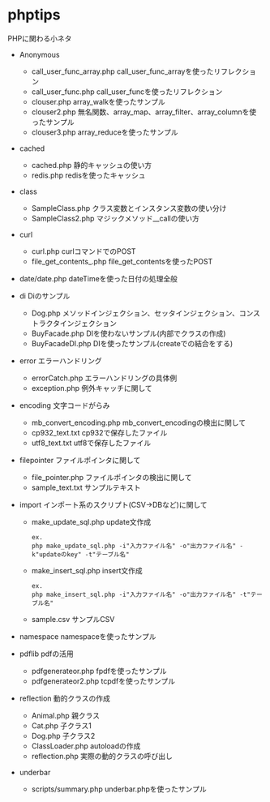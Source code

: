 # phptips

PHPに関わる小ネタ

- Anonymous
    - call_user_func_array.php call_user_func_arrayを使ったリフレクション
    - call_user_func.php call_user_funcを使ったリフレクション
    - clouser.php  array_walkを使ったサンプル
    - clouser2.php 無名関数、array_map、array_filter、array_columnを使ったサンプル
    - clouser3.php array_reduceを使ったサンプル

- cached
    - cached.php 静的キャッシュの使い方
    - redis.php redisを使ったキャッシュ

- class
    - SampleClass.php クラス変数とインスタンス変数の使い分け
    - SampleClass2.php マジックメソッド__callの使い方

- curl
    - curl.php curlコマンドでのPOST
    - file_get_contents_.php file_get_contentsを使ったPOST


- date/date.php dateTimeを使った日付の処理全般

- di Diのサンプル
    - Dog.php メソッドインジェクション、セッタインジェクション、コンストラクタインジェクション
    - BuyFacade.php   DIを使わないサンプル(内部でクラスの作成)
    - BuyFacadeDI.php DIを使ったサンプル(createでの結合をする)

- error エラーハンドリング
    - errorCatch.php エラーハンドリングの具体例
    - exception.php 例外キャッチに関して

- encoding 文字コードがらみ
    - mb_convert_encoding.php mb_convert_encodingの検出に関して
    - cp932_text.txt cp932で保存したファイル
    - utf8_text.txt utf8で保存したファイル

- filepointer ファイルポインタに関して
    - file_pointer.php ファイルポインタの検出に関して
    - sample_text.txt サンプルテキスト

- import インポート系のスクリプト(CSV→DBなど)に関して
    - make_update_sql.php update文作成
        ```
        ex.
        php make_update_sql.php -i"入力ファイル名" -o"出力ファイル名" -k"updateのkey" -t"テーブル名"
        ```
    - make_insert_sql.php insert文作成
        ```
        ex.
        php make_insert_sql.php -i"入力ファイル名" -o"出力ファイル名" -t"テーブル名"
        ```        
    - sample.csv サンプルCSV

- namespace namespaceを使ったサンプル

- pdflib pdfの活用   
    - pdfgenerateor.php fpdfを使ったサンプル
    - pdfgenerateor2.php tcpdfを使ったサンプル

- reflection 動的クラスの作成
    - Animal.php 親クラス
    - Cat.php 子クラス1
    - Dog.php 子クラス2
    - ClassLoader.php autoloadの作成
    - reflection.php 実際の動的クラスの呼び出し

- underbar
    - scripts/summary.php underbar.phpを使ったサンプル

